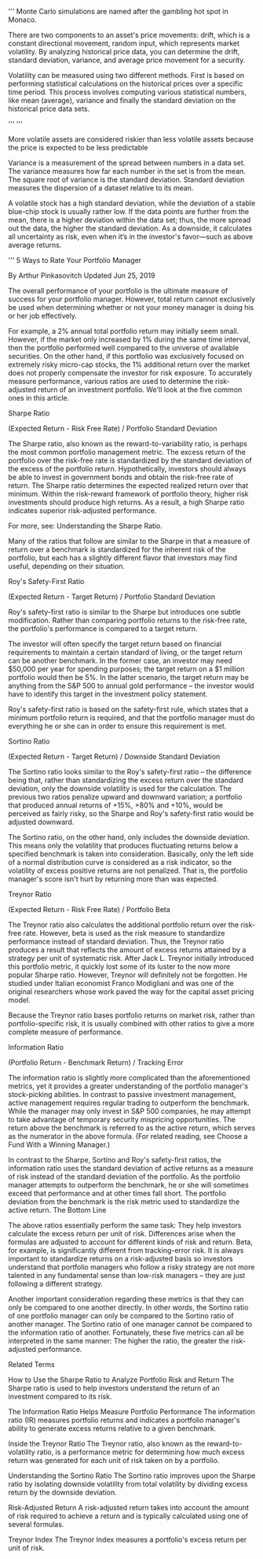 '''
   Monte Carlo simulations are named after the gambling hot spot in Monaco.

   There are two components to an asset's price movements: 
         drift, which is a constant directional movement, 
         random input, which represents market volatility. 
   By analyzing historical price data, you can determine the drift, standard deviation, variance, and average price movement for a security. 

   Volatility can be measured using two different methods. 
   First is based on performing statistical calculations on the historical prices over a specific time period. 
   This process involves computing various statistical numbers, like mean (average), variance and finally the standard deviation on the historical price data sets.

'''
'''

   More volatile assets are considered riskier than less volatile assets because the price is expected to be less predictable

   Variance is a measurement of the spread between numbers in a data set.
   The variance measures how far each number in the set is from the mean.
   The square root of variance is the standard deviation.
   Standard deviation measures the dispersion of a dataset relative to its mean.

   A volatile stock has a high standard deviation, while the deviation of a stable blue-chip stock is usually rather low.
   If the data points are further from the mean, there is a higher deviation within the data set; thus, the more spread out the data, the higher the standard deviation.
   As a downside, it calculates all uncertainty as risk, even when it’s in the investor's favor—such as above average returns.

'''
5 Ways to Rate Your Portfolio Manager

By Arthur Pinkasovitch
Updated Jun 25, 2019

The overall performance of your portfolio is the ultimate measure of success for your portfolio manager. However, total return cannot exclusively be used when determining whether or not your money manager is doing his or her job effectively.

For example, a 2% annual total portfolio return may initially seem small. However, if the market only increased by 1% during the same time interval, then the portfolio performed well compared to the universe of available securities. On the other hand, if this portfolio was exclusively focused on extremely risky micro-cap stocks, the 1% additional return over the market does not properly compensate the investor for risk exposure. To accurately measure performance, various ratios are used to determine the risk-adjusted return of an investment portfolio. We'll look at the five common ones in this article.

Sharpe Ratio

(Expected Return - Risk Free Rate) / Portfolio Standard Deviation

The Sharpe ratio, also known as the reward-to-variability ratio, is perhaps the most common portfolio management metric. The excess return of the portfolio over the risk-free rate is standardized by the standard deviation of the excess of the portfolio return. Hypothetically, investors should always be able to invest in government bonds and obtain the risk-free rate of return. The Sharpe ratio determines the expected realized return over that minimum. Within the risk-reward framework of portfolio theory, higher risk investments should produce high returns. As a result, a high Sharpe ratio indicates superior risk-adjusted performance.

For more, see: Understanding the Sharpe Ratio. 

Many of the ratios that follow are similar to the Sharpe in that a measure of return over a benchmark is standardized for the inherent risk of the portfolio, but each has a slightly different flavor that investors may find useful, depending on their situation.

Roy's Safety-First Ratio

(Expected Return - Target Return) / Portfolio Standard Deviation

Roy's safety-first ratio is similar to the Sharpe but introduces one subtle modification. Rather than comparing portfolio returns to the risk-free rate, the portfolio's performance is compared to a target return.

The investor will often specify the target return based on financial requirements to maintain a certain standard of living, or the target return can be another benchmark. In the former case, an investor may need $50,000 per year for spending purposes; the target return on a $1 million portfolio would then be 5%. In the latter scenario, the target return may be anything from the S&P 500 to annual gold performance – the investor would have to identify this target in the investment policy statement.

Roy's safety-first ratio is based on the safety-first rule, which states that a minimum portfolio return is required, and that the portfolio manager must do everything he or she can in order to ensure this requirement is met.

Sortino Ratio

(Expected Return - Target Return) / Downside Standard Deviation

The Sortino ratio looks similar to the Roy's safety-first ratio – the difference being that, rather than standardizing the excess return over the standard deviation, only the downside volatility is used for the calculation. The previous two ratios penalize upward and downward variation; a portfolio that produced annual returns of +15%, +80% and +10%, would be perceived as fairly risky, so the Sharpe and Roy's safety-first ratio would be adjusted downward.

The Sortino ratio, on the other hand, only includes the downside deviation. This means only the volatility that produces fluctuating returns below a specified benchmark is taken into consideration. Basically, only the left side of a normal distribution curve is considered as a risk indicator, so the volatility of excess positive returns are not penalized. That is, the portfolio manager's score isn't hurt by returning more than was expected.

Treynor Ratio

(Expected Return - Risk Free Rate) / Portfolio Beta

The Treynor ratio also calculates the additional portfolio return over the risk-free rate. However, beta is used as the risk measure to standardize performance instead of standard deviation. Thus, the Treynor ratio produces a result that reflects the amount of excess returns attained by a strategy per unit of systematic risk. After Jack L. Treynor initially introduced this portfolio metric, it quickly lost some of its luster to the now more popular Sharpe ratio. However, Treynor will definitely not be forgotten. He studied under Italian economist Franco Modigliani and was one of the original researchers whose work paved the way for the capital asset pricing model.

Because the Treynor ratio bases portfolio returns on market risk, rather than portfolio-specific risk, it is usually combined with other ratios to give a more complete measure of performance.

Information Ratio

(Portfolio Return - Benchmark Return) / Tracking Error

The information ratio is slightly more complicated than the aforementioned metrics, yet it provides a greater understanding of the portfolio manager's stock-picking abilities. In contrast to passive investment management, active management requires regular trading to outperform the benchmark. While the manager may only invest in S&P 500 companies, he may attempt to take advantage of temporary security mispricing opportunities. The return above the benchmark is referred to as the active return, which serves as the numerator in the above formula. (For related reading, see Choose a Fund With a Winning Manager.)

In contrast to the Sharpe, Sortino and Roy's safety-first ratios, the information ratio uses the standard deviation of active returns as a measure of risk instead of the standard deviation of the portfolio. As the portfolio manager attempts to outperform the benchmark, he or she will sometimes exceed that performance and at other times fall short. The portfolio deviation from the benchmark is the risk metric used to standardize the active return.
The Bottom Line

The above ratios essentially perform the same task: They help investors calculate the excess return per unit of risk. Differences arise when the formulas are adjusted to account for different kinds of risk and return. Beta, for example, is significantly different from tracking-error risk. It is always important to standardize returns on a risk-adjusted basis so investors understand that portfolio managers who follow a risky strategy are not more talented in any fundamental sense than low-risk managers – they are just following a different strategy.

Another important consideration regarding these metrics is that they can only be compared to one another directly. In other words, the Sortino ratio of one portfolio manager can only be compared to the Sortino ratio of another manager. The Sortino ratio of one manager cannot be compared to the information ratio of another. Fortunately, these five metrics can all be interpreted in the same manner: The higher the ratio, the greater the risk-adjusted performance.

Related Terms

How to Use the Sharpe Ratio to Analyze Portfolio Risk and Return
The Sharpe ratio is used to help investors understand the return of an investment compared to its risk.

The Information Ratio Helps Measure Portfolio Performance
The information ratio (IR) measures portfolio returns and indicates a portfolio manager's ability to generate excess returns relative to a given benchmark.

Inside the Treynor Ratio
The Treynor ratio, also known as the reward-to-volatility ratio, is a performance metric for determining how much excess return was generated for each unit of risk taken on by a portfolio.

Understanding the Sortino Ratio
The Sortino ratio improves upon the Sharpe ratio by isolating downside volatility from total volatility by dividing excess return by the downside deviation.

Risk-Adjusted Return
A risk-adjusted return takes into account the amount of risk required to achieve a return and is typically calculated using one of several formulas.

Treynor Index
The Treynor Index measures a portfolio's excess return per unit of risk.
